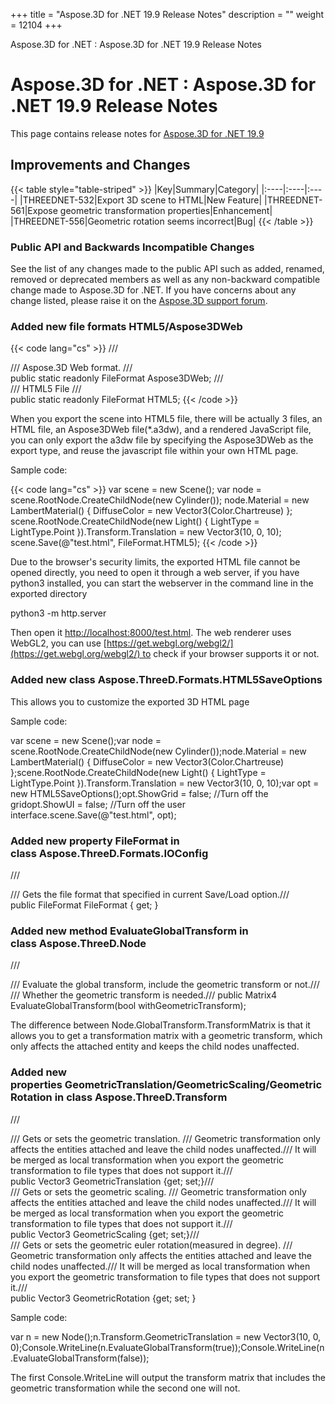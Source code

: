 +++
title = "Aspose.3D for .NET 19.9 Release Notes" 
description = "" 
weight = 12104 
+++

Aspose.3D for .NET : Aspose.3D for .NET 19.9 Release Notes  

# Aspose.3D for .NET : Aspose.3D for .NET 19.9 Release Notes


This page contains release notes for [Aspose.3D for .NET 19.9](https://docs2.aspose.com/3d/net/releasenotes/releasenotes-2019/aspose.3d+for+.net+19.9+release+notes)

## Improvements and Changes

{{< table style="table-striped" >}}
|Key|Summary|Category|
|:----|:----|:----|
|THREEDNET-532|Export 3D scene to HTML|New Feature|
|THREEDNET-561|Expose geometric transformation properties|Enhancement|
|THREEDNET-556|Geometric rotation seems incorrect|Bug|
{{< /table >}}

### Public API and Backwards Incompatible Changes

See the list of any changes made to the public API such as added, renamed, removed or deprecated members as well as any non-backward compatible change made to Aspose.3D for .NET. If you have concerns about any change listed, please raise it on the [Aspose.3D support forum](https://forum.aspose.com/c/3d).

### Added new file formats HTML5/Aspose3DWeb

{{< code lang="cs" >}}
/// <summary>
/// Aspose.3D Web format.
/// </summary>
public static readonly FileFormat Aspose3DWeb;
/// <summary>
/// HTML5 File
/// </summary>
public static readonly FileFormat HTML5;
{{< /code >}}

When you export the scene into HTML5 file, there will be actually 3 files, an HTML file, an Aspose3DWeb file(\*.a3dw), and a rendered JavaScript file, you can only export the a3dw file by specifying the Aspose3DWeb as the export type, and reuse the javascript file within your own HTML page.

Sample code:

{{< code lang="cs" >}}
var scene = new Scene();
var node = scene.RootNode.CreateChildNode(new Cylinder());
node.Material = new LambertMaterial() { DiffuseColor = new Vector3(Color.Chartreuse) };
scene.RootNode.CreateChildNode(new Light() { LightType = LightType.Point }).Transform.Translation = new Vector3(10, 0, 10);
scene.Save(@"test.html", FileFormat.HTML5);
{{< /code >}}

Due to the browser's security limits, the exported HTML file cannot be opened directly, you need to open it through a web server, if you have python3 installed, you can start the webserver in the command line in the exported directory

python3 -m http.server

Then open it [http://localhost:8000/test.html](http://localhost:8000/test.html). The web renderer uses WebGL2, you can use [https://get.webgl.org/webgl2/](https://get.webgl.org/webgl2/) to check if your browser supports it or not.

### Added new class Aspose.ThreeD.Formats.HTML5SaveOptions

This allows you to customize the exported 3D HTML page

Sample code:

var scene = new Scene();var node = scene.RootNode.CreateChildNode(new Cylinder());node.Material = new LambertMaterial() { DiffuseColor = new Vector3(Color.Chartreuse) };scene.RootNode.CreateChildNode(new Light() { LightType = LightType.Point }).Transform.Translation = new Vector3(10, 0, 10);var opt = new HTML5SaveOptions();opt.ShowGrid = false;  //Turn off the gridopt.ShowUI = false; //Turn off the user interface.scene.Save(@"test.html", opt);

### Added new property **FileFormat** in class Aspose.ThreeD.Formats.IOConfig

/// <summary>/// Gets the file format that specified in current Save/Load option./// </summary>public FileFormat FileFormat { get; }

### Added new method **EvaluateGlobalTransform** in class Aspose.ThreeD.Node

/// <summary>/// Evaluate the global transform, include the geometric transform or not./// </summary>/// <param name="withGeometricTransform">Whether the geometric transform is needed.</param>/// <returns></returns>public Matrix4 EvaluateGlobalTransform(bool withGeometricTransform);

The difference between Node.GlobalTransform.TransformMatrix is that it allows you to get a transformation matrix with a geometric transform, which only affects the attached entity and keeps the child nodes unaffected.

### Added new properties **GeometricTranslation/GeometricScaling/GeometricRotation** in class Aspose.ThreeD.Transform

/// <summary>/// Gets or sets the geometric translation. /// Geometric transformation only affects the entities attached and leave the child nodes unaffected./// It will be merged as local transformation when you export the geometric transformation to file types that does not support it./// </summary>public Vector3 GeometricTranslation {get; set;}/// <summary>/// Gets or sets the geometric scaling. /// Geometric transformation only affects the entities attached and leave the child nodes unaffected./// It will be merged as local transformation when you export the geometric transformation to file types that does not support it./// </summary>public Vector3 GeometricScaling {get; set;}/// <summary>/// Gets or sets the geometric euler rotation(measured in degree). /// Geometric transformation only affects the entities attached and leave the child nodes unaffected./// It will be merged as local transformation when you export the geometric transformation to file types that does not support it./// </summary>public Vector3 GeometricRotation {get; set; }

Sample code:

var n = new Node();n.Transform.GeometricTranslation = new Vector3(10, 0, 0);Console.WriteLine(n.EvaluateGlobalTransform(true));Console.WriteLine(n.EvaluateGlobalTransform(false));

The first Console.WriteLine will output the transform matrix that includes the geometric transformation while the second one will not.  
  

